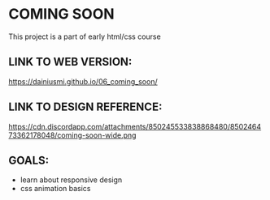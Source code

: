# COMING SOON
This project is a part of early html/css course

## LINK TO WEB VERSION:
https://dainiusmi.github.io/06_coming_soon/

## LINK TO DESIGN REFERENCE:
https://cdn.discordapp.com/attachments/850245533838868480/850246473362178048/coming-soon-wide.png

## GOALS:
- learn about responsive design
- css animation basics